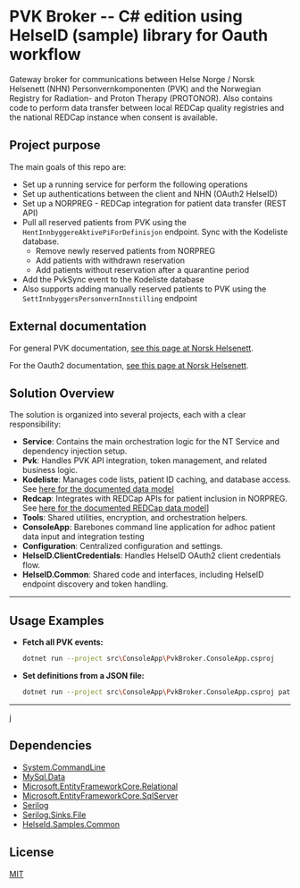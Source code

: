 # PVK Broker -- C# edition using HelseID (sample) library for Oauth workflow
Gateway broker for communications between Helse Norge / Norsk Helsenett (NHN) Personvernkomponenten (PVK) and the Norwegian Registry for Radiation- and Proton Therapy (PROTONOR).
Also contains code to perform data transfer between local REDCap quality registries and the national REDCap instance when consent is available.

## Project purpose
The main goals of this repo are:
* Set up a running service for perform the following operations
* Set up authentications between the client and NHN (OAuth2 HelseID)
* Set up a NORPREG - REDCap integration for patient data transfer (REST API)
* Pull all reserved patients from PVK using the `HentInnbyggereAktivePiForDefinisjon` endpoint. Sync with the Kodeliste database. 
  * Remove newly reserved patients from NORPREG
  * Add patients with withdrawn reservation
  * Add patients without reservation after a quarantine period
* Add the PvkSync event to the Kodeliste database
* Also supports adding manually reserved patients to PVK using the `SettInnbyggersPersonvernInnstilling` endpoint

## External documentation
For general PVK documentation, [see this page at Norsk Helsenett](https://helsenorge.atlassian.net/wiki/spaces/HELSENORGE/pages/376602660/Generelt+om+PVK).

For the Oauth2 documentation, [see this page at Norsk Helsenett](https://helsenorge.atlassian.net/wiki/spaces/HELSENORGE/pages/1368752157/Client+Assertion).

## Solution Overview

The solution is organized into several projects, each with a clear responsibility:

- **Service**: Contains the main orchestration logic for the NT Service and dependency injection setup.
- **Pvk**: Handles PVK API integration, token management, and related business logic.
- **Kodeliste**: Manages code lists, patient ID caching, and database access. See [here for the documented data model](https://norpreg-data-model.readthedocs.io/en/latest/models.html#modell-for-kodeliste-for-koblingsnokler)
- **Redcap**: Integrates with REDCap APIs for patient inclusion in NORPREG. See [here for the documented REDCap data model](https://norpreg-data-model.readthedocs.io/en/latest/models.html)]
- **Tools**: Shared utilities, encryption, and orchestration helpers.
- **ConsoleApp**: Barebones command line application for adhoc patient data input and integration testing
- **Configuration**: Centralized configuration and settings.
- **HelseID.ClientCredentials**: Handles HelseID OAuth2 client credentials flow.
- **HelseID.Common**: Shared code and interfaces, including HelseID endpoint discovery and token handling.

---

## Usage Examples

- **Fetch all PVK events:**
    ```sh
    dotnet run --project src\ConsoleApp\PvkBroker.ConsoleApp.csproj
    ```
- **Set definitions from a JSON file:**
    ```sh
    dotnet run --project src\ConsoleApp\PvkBroker.ConsoleApp.csproj path/to/yourfile.json
    ```

---
j

## Dependencies

- [System.CommandLine](https://www.nuget.org/packages/System.CommandLine)
- [MySql.Data](https://www.nuget.org/packages/MySql.Data)
- [Microsoft.EntityFrameworkCore.Relational](https://www.nuget.org/packages/Microsoft.EntityFrameworkCore.Relational)
- [Microsoft.EntityFrameworkCore.SqlServer](https://www.nuget.org/packages/Microsoft.EntityFrameworkCore.SqlServer)
- [Serilog](https://www.nuget.org/packages/Serilog)
- [Serilog.Sinks.File](https://www.nuget.org/packages/Serilog.Sinks.File)
- [HelseId.Samples.Common](lib/HelseId.Samples.Common.dll)

## License

[MIT](LICENSE)